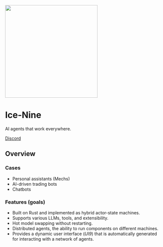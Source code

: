 <img src="https://nethermindeth.github.io/ice-nine/assets/ice-nine-logo.png" width="300px"/>

# Ice-Nine

AI agents that work everywhere.

[Discord](https://discord.gg/sXCEBQMkyZ)

## Overview

###  Cases

- Personal assistants (Mechs)
- AI-driven trading bots
- Chatbots

###  Features (goals)

- Built on Rust and implemented as hybrid actor-state machines.
- Supports various LLMs, tools, and extensibility.
- Hot model swapping without restarting.
- Distributed agents, the ability to run components on different machines.
- Provides a dynamic user interface (*UI9*) that is automatically generated for interacting with a network of agents.
